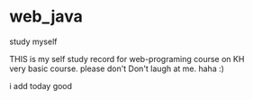# web_java
 study myself

THIS is my self study record for web-programing course on KH <br>
very basic course. please don't Don't laugh at me. haha :) 


i add today 
good